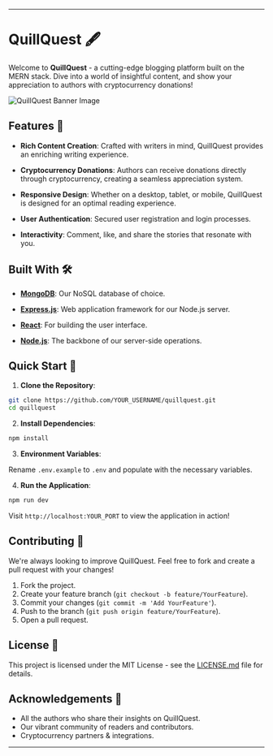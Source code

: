
---

# QuillQuest 🖋️

Welcome to **QuillQuest** - a cutting-edge blogging platform built on the MERN stack. Dive into a world of insightful content, and show your appreciation to authors with cryptocurrency donations!

![QuillQuest Banner Image](URL_TO_AN_IMAGE_BANNER_HERE)

## Features 🌟

- **Rich Content Creation**: Crafted with writers in mind, QuillQuest provides an enriching writing experience.
  
- **Cryptocurrency Donations**: Authors can receive donations directly through cryptocurrency, creating a seamless appreciation system.

- **Responsive Design**: Whether on a desktop, tablet, or mobile, QuillQuest is designed for an optimal reading experience.

- **User Authentication**: Secured user registration and login processes.

- **Interactivity**: Comment, like, and share the stories that resonate with you.

## Built With 🛠️

- **[MongoDB](https://www.mongodb.com/)**: Our NoSQL database of choice.
  
- **[Express.js](https://expressjs.com/)**: Web application framework for our Node.js server.
  
- **[React](https://reactjs.org/)**: For building the user interface.
  
- **[Node.js](https://nodejs.org/)**: The backbone of our server-side operations.

## Quick Start 🚀

1. **Clone the Repository**:

```bash
git clone https://github.com/YOUR_USERNAME/quillquest.git
cd quillquest
```

2. **Install Dependencies**:

```bash
npm install
```

3. **Environment Variables**:

Rename `.env.example` to `.env` and populate with the necessary variables.

4. **Run the Application**:

```bash
npm run dev
```

Visit `http://localhost:YOUR_PORT` to view the application in action!

## Contributing 🤝

We're always looking to improve QuillQuest. Feel free to fork and create a pull request with your changes!

1. Fork the project.
2. Create your feature branch (`git checkout -b feature/YourFeature`).
3. Commit your changes (`git commit -m 'Add YourFeature'`).
4. Push to the branch (`git push origin feature/YourFeature`).
5. Open a pull request.

## License 📄

This project is licensed under the MIT License - see the [LICENSE.md](LICENSE.md) file for details.

## Acknowledgements 🙌

- All the authors who share their insights on QuillQuest.
- Our vibrant community of readers and contributors.
- Cryptocurrency partners & integrations.

---
